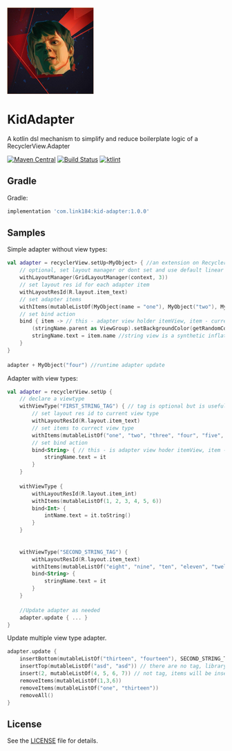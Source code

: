 
![logo](https://github.com/Link184/KidAdapter/blob/master/logo.png)

# KidAdapter

A kotlin dsl mechanism to simplify and reduce boilerplate logic of a RecyclerView.Adapter

[![Maven Central](https://maven-badges.herokuapp.com/maven-central/com.link184/kid-adapter/badge.svg)](https://maven-badges.herokuapp.com/maven-central/com.link184/kid-adapter)
[![Build Status](https://travis-ci.com/Link184/KidAdapter.svg?branch=master)](https://travis-ci.com/Link184/KidAdapter)
[![ktlint](https://img.shields.io/badge/code%20style-%E2%9D%A4-FF4081.svg)](https://ktlint.github.io/)


Gradle
--------

Gradle:

```gradle
implementation 'com.link184:kid-adapter:1.0.0'
```

Samples
-----

Simple adapter without view types:
```kotlin
val adapter = recyclerView.setUp<MyObject> { //an extension on RecyclerView which return a instance of adapter
    // optional, set layout manager or dont set and use default linear vertical
    withLayoutManager(GridLayoutManager(context, 3)) 
    // set layout res id for each adapter item
    withLayoutResId(R.layout.item_text) 
    // set adapter items
    withItems(mutableListOf(MyObject(name = "one"), MyObject("two"), MyObject("three")))
    // set bind action
    bind { item -> // this - adapter view holder itemView, item - current item
        (stringName.parent as ViewGroup).setBackgroundColor(getRandomColor())
        stringName.text = item.name //string view is a synthetic inflated view from bind function context 
    }
}

adapter + MyObject("four") //runtime adapter update

```

Adapter with view types:
```kotlin
val adapter = recyclerView.setUp {
    // declare a viewtype
    withViewType("FIRST_STRING_TAG") { // tag is optional but is useful to do future updates when you have multiple view typs with the same item types
        // set layout res id to current view type
        withLayoutResId(R.layout.item_text)
        // set items to currect view type
        withItems(mutableListOf("one", "two", "three", "four", "five", "six", "seven"))
        // set bind action
        bind<String> { // this - is adapter view hoder itemView, item - current item
            stringName.text = it
        }
    }

    withViewType {
        withLayoutResId(R.layout.item_int)
        withItems(mutableListOf(1, 2, 3, 4, 5, 6))
        bind<Int> {
            intName.text = it.toString()
        }
    }


    withViewType("SECOND_STRING_TAG") {
        withLayoutResId(R.layout.item_text)
        withItems(mutableListOf("eight", "nine", "ten", "eleven", "twelve"))
        bind<String> {
            stringName.text = it
        }
    }
    
    //Update adapter as needed
    adapter.update { ... }
}
```

Update multiple view type adapter.

```kotlin
adapter.update {
    insertBottom(mutableListOf("thirteen", "fourteen"), SECOND_STRING_TAG)
    insertTop(mutableListOf("asd", "asd")) // there are no tag, library automatically detect ind insert items on first list of strings
    insert(2, mutableListOf(4, 5, 6, 7)) // not tag, items will be inserted in first list of ints
    removeItems(mutableListOf(1,3,6))
    removeItems(mutableListOf("one", "thirteen"))
    removeAll()
}
```

License
-------
See the [LICENSE][1] file for details.

[1]: https://github.com/Link184/Respiration/blob/master/LICENSE